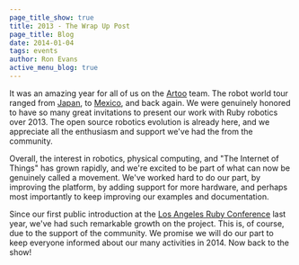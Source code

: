 ```yaml
---
page_title_show: true
title: 2013 - The Wrap Up Post
page_title: Blog
date: 2014-01-04
tags: events
author: Ron Evans
active_menu_blog: true
---
```


It was an amazing year for all of us on the [Artoo](http://artoo.io) team. The robot world tour ranged from [Japan](http://rubykaigi.org/2013), to [Mexico](http://magmaconf.com/), and back again. We were genuinely honored to have so many great invitations to present our work with Ruby robotics over 2013. The open source robotics evolution is already here, and we appreciate all the enthusiasm and support we've had the from the community.

Overall, the interest in robotics, physical computing, and "The Internet of Things" has grown rapidly, and we're excited to be part of what can now be genuinely called a movement. We've worked hard to do our part, by improving the platform, by adding support for more hardware, and perhaps most importantly to keep improving our examples and documentation.

Since our first public introduction at the [Los Angeles Ruby Conference](http://larubyconf.com) last year, we've had such remarkable growth on the project. This is, of course, due to the support of the community. We promise we will do our part to keep everyone informed about our many activities in 2014. Now back to the show!
